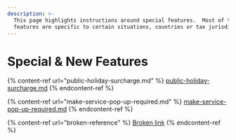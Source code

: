 ```yaml
---
description: >-
  This page highlights instructions around special features.  Most of these
  features are specific to certain situations, countries or tax jurisdiction.
---
```


# Special & New Features

{% content-ref url="public-holiday-surcharge.md" %}
[public-holiday-surcharge.md](public-holiday-surcharge.md)
{% endcontent-ref %}

{% content-ref url="make-service-pop-up-required.md" %}
[make-service-pop-up-required.md](make-service-pop-up-required.md)
{% endcontent-ref %}

{% content-ref url="broken-reference" %}
[Broken link](broken-reference)
{% endcontent-ref %}
